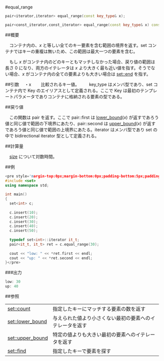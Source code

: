 #equal_range
```cpp
pair<iterator,iterator> equal_range(const key_type& x);

pair<const_iterator,const_iterator> equal_range(const key_type& x) const;
```

##概要

　コンテナ内の、<i>x</i> と等しい全てのキー要素を含む範囲の境界を返す。set コンテナではキーの重複は無いため、この範囲は最大一つの要素を含む。

　もし <i>x</i> がコンテナ内のどのキーともマッチしなかった場合、戻り値の範囲は長さ 0 になり、両方のイテレータは <i>x</i> より大きく最も近い値を指す。そうでない場合、<i>x</i> がコンテナ内の全ての要素よりも大きい場合は [set::end](/reference/set/end.md) を指す。


##引数
　・x
　　比較されるキー値。
　　key_type はメンバ型であり、set コンテナ内で Key のエイリアスとして定義される。ここで Key は最初のテンプレートパラメータでありコンテナに格納される要素の型である。


##戻り値

　この関数は pair を返す。ここで pair::first は [lower_bound](/reference/set/lower_bound.md)(<i>x</i>) が返すであろう値と同じ値で範囲の下境界にあたり、pair::second は [upper_bound](/reference/set/upper_bound.md)(<i>x</i>) が返すであろう値と同じ値で範囲の上境界にあたる。iterator はメンバ型であり set の中で bidirectional iterator 型として定義される。


##計算量

　[size](/reference/set/size.md) について対数時間。


##例

```cpp
<pre style='margin-top:0px;margin-bottom:0px;padding-bottom:5px;padding-top:3px;padding-left:10px;line-height:normal;background-color:rgb(240,240,240)'>#include <iostream>
#include <set>
using namespace std;
 
int main()
{
  set<int> c;
 
  c.insert(10);
  c.insert(20);
  c.insert(30);
  c.insert(40);
  c.insert(50);
 
  typedef set<int>::iterator it_t;
  pair<it_t, it_t> ret = c.equal_range(30);
 
  cout << "low: " << *ret.first << endl;
  cout << "up: " << *ret.second << endl;
}</pre>
```

###出力

```cpp
low: 30
up: 40
```

##参照

| | |
|-------------------------------------------------------------------------------------------------|--------------------------------------------------------------------------------------|
| [set::count](/reference/set/count.md) | 指定したキーにマッチする要素の数を返す |
| [set::lower_bound](/reference/set/lower_bound.md) | 与えられた値より小さくない最初の要素へのイテレータを返す |
| [set::upper_bound](/reference/set/upper_bound.md) | 特定の値よりも大きい最初の要素へのイテレータを返す |
| [set::find](/reference/set/find.md) | 指定したキーで要素を探す |


